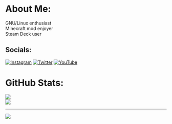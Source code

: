 # About Me:
GNU/Linux enthusiast<br>Minecraft mod enjoyer<br>Steam Deck user


## Socials:
  [![Instagram](https://img.shields.io/badge/Instagram-%23E4405F.svg?logo=Instagram&logoColor=white)](https://instagram.com/mateowoetam) [![Twitter](https://img.shields.io/badge/Twitter-%231DA1F2.svg?logo=Twitter&logoColor=white)](https://twitter.com/MateOrlaineta26) [![YouTube](https://img.shields.io/badge/YouTube-%23FF0000.svg?logo=YouTube&logoColor=white)](https://youtube.com/@mateowoetam)  <a href="[https://img.shields.io/badge/mastodon-blue.svg]"/></a>

# GitHub Stats:
![](https://github-readme-stats.vercel.app/api?username=Mathew420w0&theme=dark&hide_border=true&include_all_commits=true&count_private=false)<br/>
![](https://github-readme-stats.vercel.app/api/top-langs/?username=Mathew420w0&theme=dark&hide_border=true&include_all_commits=true&count_private=false&layout=compact)

---
[![](https://visitcount.itsvg.in/api?id=Mathew420w0&icon=2&color=12)](https://visitcount.itsvg.in)
